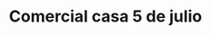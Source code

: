 ---
title: "Comercial casa 5 de julio"
url: /puerto-la-cruz/comercial-casa-5-de-julio/
shop: grandes almacenes
---
